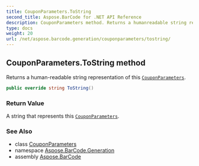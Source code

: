 ```yaml
---
title: CouponParameters.ToString
second_title: Aspose.BarCode for .NET API Reference
description: CouponParameters method. Returns a humanreadable string representation of this CouponParameters
type: docs
weight: 20
url: /net/aspose.barcode.generation/couponparameters/tostring/
---
```

## CouponParameters.ToString method

Returns a human-readable string representation of this [`CouponParameters`](../).

```csharp
public override string ToString()
```

### Return Value

A string that represents this [`CouponParameters`](../).

### See Also

* class [CouponParameters](../)
* namespace [Aspose.BarCode.Generation](../../couponparameters/)
* assembly [Aspose.BarCode](../../../)


